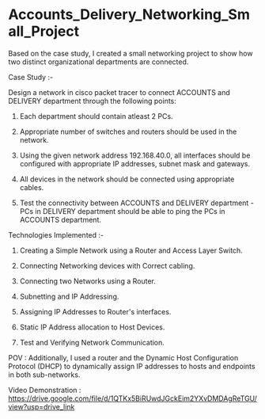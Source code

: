 # Accounts_Delivery_Networking_Small_Project




Based on the case study, I created a small networking project to show how two distinct organizational departments are connected.




Case Study :-




Design a network in cisco packet tracer to connect ACCOUNTS and DELIVERY department through the following points:



1) Each department should contain atleast 2 PCs.




2) Appropriate number of switches and routers should be used in the network.




3) Using the given network address 192.168.40.0, all interfaces should be configured with appropriate IP addresses, subnet mask and gateways.




4) All devices in the network should be connected using appropriate cables.




5) Test the connectivity between ACCOUNTS and DELIVERY department - PCs in DELIVERY department should be able to ping the PCs in ACCOUNTS department. 









Technologies Implemented :- 





1) Creating a Simple Network using a Router and Access Layer Switch.





2) Connecting Networking devices with Correct cabling.







3) Connecting two Networks using a Router.







4) Subnetting and IP Addressing.







5) Assigning IP Addresses to Router's interfaces.








6) Static IP Address allocation to Host Devices.








7) Test and Verifying Network Communication.



POV : Additionally, I used a router and the Dynamic Host Configuration Protocol (DHCP) to dynamically assign IP addresses to hosts and endpoints in both sub-networks.



Video Demonstration : https://drive.google.com/file/d/1QTKx5BiRUwdJGckEim2YXvDMDAgReTGU/view?usp=drive_link

